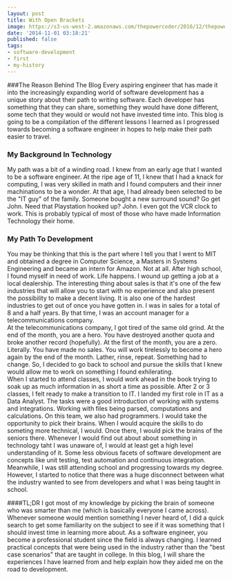 ```yaml
---
layout: post
title: With Open Brackets
image: https://s3-us-west-2.amazonaws.com/thepowercoder/2016/12/thepowercoder-bluebackground.jpg
date: '2014-11-01 03:18:21'
published: false
tags:
- software-development
- first
- my-history
---
```



###The Reason Behind The Blog
Every aspiring engineer that has made it into the increasingly expanding world of software development has a unique story about their path to writing software. Each developer has something that they can share, something they would have done different, some tech that they would or would not have invested time into. This blog is going to be a compilation of the different lessons I learned as I progressed towards becoming a software engineer in hopes to help make their path easier to travel.  

### My Background In Technology
My path was a bit of a winding road. I knew from an early age that I wanted to be a software engineer. At the ripe age of 11, I knew that I had a knack for computing, I was very skilled in math and I found computers and their inner machinations to be a wonder. At that age, I had already been selected to be the "IT guy" of the family. Someone bought a new surround sound? Go get John. Need that Playstation hooked up? John. I even got the VCR clock to work. This is probably typical of most of those who have made Information Technology their home.

### My Path To Development
You may be thinking that this is the part where I tell you that I went to MIT and obtained a degree in Computer Science, a Masters in Systems Engineering and became an intern for Amazon. Not at all. After high school, I found myself in need of work. Life happens. I wound up getting a job at a local dealership. The interesting thing about sales is that it's one of the few industries that will allow you to start with no experience and also present the possibility to make a decent living. It is also one of the hardest industries to get out of once you have gotten in. I was in sales for a total of 8 and a half years. By that time, I was an account manager for a telecommunications company. <br />
At the telecommunications company, I got tired of the same old grind. At the end of the month, you are a hero. You have destroyed another quota and broke another record (hopefully). At the first of the month, you are a zero. Literally. You have made no sales. You will work tirelessly to become a hero again by the end of the month. Lather, rinse, repeat. Something had to change. So, I decided to go back to school and pursue the skills that I knew would allow me to work on something I found exhilerating.<br />
When I started to attend classes, I would work ahead in the book trying to soak up as much information in as short a time as possible. After 2 or 3 classes, I felt ready to make a transition to IT. I landed my first role in IT as a Data Analyst. The tasks were a good introduction of working with systems and integrations. Working with files being parsed, computations and calculations. On this team, we also had programmers. I would take the opportunity to pick their brains. When I would acquire the skills to do someting more technical, I would. Once there, I would pick the brains of the seniors there. 
Whenever I would find out about about something in technology taht I was unaware of, I would at least get a high level understanding of it. Some less obvious facets of software development are concepts like unit testing, test automation and continuous integration. Meanwhile, I was still attending school and progressing towards my degree. However, I started to notice that there was a huge disconnect between what the industry wanted to see from developers and what I was being taught in school. 

####TL;DR
I got most of my knowledge by picking the brain of someone who was smarter than me (which is basically everyone I came across). Whenever someone would mention something I never heard of, I did a quick search to get some familiarity on the subject to see if it was something that I should invest time in learning more about. As a software engineer, you become a professional student since the field is always changing. I learned practical concepts that were being used in the industry rather than the "best case scenarios" that are taught in college. In this blog, I will share the experiences I have learned from and help explain how they aided me on the road to development. 
